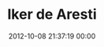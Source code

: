---
title: "Iker de Aresti"
date: 2012-10-08 21:37:19 00:00
permalink: /trocoloro
twitter: ""
likes: [112,1680,1718,1398,703,2003,1833,605,711,2036,1896,671,2548,2571]
id: 1373
gravatar: "http://www.gravatar.com/avatar/1c3de9232c21a94504d48755c8a01cb8"
---